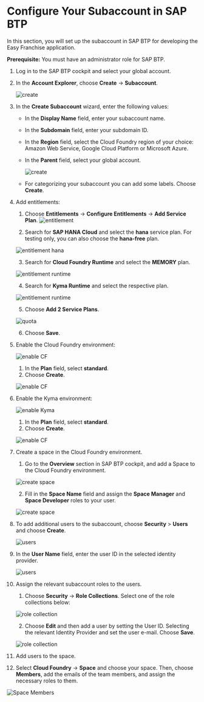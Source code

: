 # Configure Your Subaccount in SAP BTP

In this section, you will set up the subaccount in SAP BTP for developing the Easy Franchise application.

**Prerequisite:** You must have an administrator role for SAP BTP.

1. Log in to the SAP BTP cockpit and select your global account.

2. In the **Account Explorer**, choose **Create** &rarr; **Subaccount**.

   ![create](images/createSubAccount.png)

3. In the **Create Subaccount** wizard, enter the following values:

   *  In the **Display Name** field, enter your subaccount name.
   *  In the **Subdomain** field, enter your subdomain ID.
   *  In the **Region** field, select the Cloud Foundry region of your choice: Amazon Web Service, Google Cloud Platform or Microsoft Azure.
   *  In the **Parent** field, select your global account.


      ![create](images/createSubAccount2.png)

   * For categorizing your subaccount you can add some labels. Choose **Create**.

5. Add entitlements:

   1. Choose **Entitlements** &rarr; **Configure Entitlements** &rarr; **Add Service Plan**.
   ![entitlement](images/entitlements1.png)

   2. Search for **SAP HANA Cloud** and select the **hana** service plan. For testing only, you can also choose the **hana-free** plan.

   ![entitlement hana](images/ent-hana.png)

   3. Search for **Cloud Foundry Runtime** and select the **MEMORY** plan.

   ![entitlement runtime](images/ent-runtime.png)

   4. Search for **Kyma Runtime** and select the respective plan.

   ![entitlement runtime](images/kyma-entitlements.png)

   5. Choose **Add 2 Service Plans**.

   ![quota](images/runtime-quota.png)

   6. Choose **Save**.

4. Enable the Cloud Foundry environment:

   ![enable CF](./images/cf1.png)

   1. In the **Plan** field, select **standard**.
   2. Choose **Create**.

   ![enable CF](./images/cf2.png)

4. Enable the Kyma environment:

   ![enable Kyma](./images/enable-kyma.png)

   1. In the **Plan** field, select **standard**.
   2. Choose **Create**.

   ![enable CF](./images/cf2.png)

6. Create a space in the Cloud Foundry environment.

   1. Go to the **Overview** section in SAP BTP cockpit, and add a Space to the Cloud Foundry environment.

   ![create space](./images/create-space1.png)

   2. Fill in the **Space Name** field and assign the **Space Manager** and **Space Developer** roles to your user.

   ![create space](./images/create-space2.png)

7. To add additional users to the subaccount, choose **Security** > **Users** and choose **Create**.

   ![users](./images/user1.png)

8. In the **User Name** field, enter the user ID in the selected identity provider.

   ![users](./images/user2.png)

8. Assign the relevant subaccount roles to the users.

      1. Choose **Security** &rarr; **Role Collections**. Select one of the role collections below:

   ![role collection](./images/rolecollection1.png)

      2. Choose **Edit** and then add a user by setting the User ID. Selecting the relevant Identity Provider and set the user e-mail. Choose **Save**.

   ![role collection](./images/rolecollection1.png)

9.  Add users to the space.

   1. Select **Cloud Foundry** &rarr; **Space** and choose your space. Then, choose **Members**, add the emails of the team members, and assign the necessary roles to them.

   ![Space Members](images/space-members.png)

